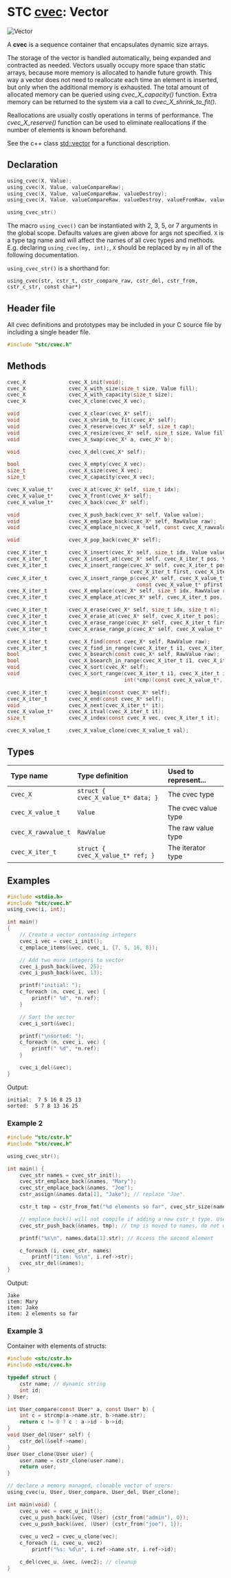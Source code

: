# STC [cvec](../stc/cvec.h): Vector
![Vector](pics/vector.jpg)

A **cvec** is a sequence container that encapsulates dynamic size arrays.

The storage of the vector is handled automatically, being expanded and contracted as needed. Vectors usually occupy more space than static arrays, because more memory is allocated to handle future growth. This way a vector does not need to reallocate each time an element is inserted, but only when the additional memory is exhausted. The total amount of allocated memory can be queried using *cvec_X_capacity()* function. Extra memory can be returned to the system via a call to *cvec_X_shrink_to_fit()*.

Reallocations are usually costly operations in terms of performance. The *cvec_X_reserve()* function can be used to eliminate reallocations if the number of elements is known beforehand.

See the c++ class [std::vector](https://en.cppreference.com/w/cpp/container/vector) for a functional description.

## Declaration

```c
using_cvec(X, Value);
using_cvec(X, Value, valueCompareRaw);
using_cvec(X, Value, valueCompareRaw, valueDestroy);
using_cvec(X, Value, valueCompareRaw, valueDestroy, valueFromRaw, valueToRaw, RawValue);

using_cvec_str()
```
The macro `using_cvec()` can be instantiated with 2, 3, 5, or 7 arguments in the global scope.
Defaults values are given above for args not specified. `X` is a type tag name and
will affect the names of all cvec types and methods. E.g. declaring `using_cvec(my, int);`, `X` should
be replaced by `my` in all of the following documentation.

`using_cvec_str()` is a shorthand for:
```
using_cvec(str, cstr_t, cstr_compare_raw, cstr_del, cstr_from, cstr_c_str, const char*)
```

## Header file

All cvec definitions and prototypes may be included in your C source file by including a single header file.

```c
#include "stc/cvec.h"
```
## Methods

```c
cvec_X              cvec_X_init(void);
cvec_X              cvec_X_with_size(size_t size, Value fill);
cvec_X              cvec_X_with_capacity(size_t size);
cvec_X              cvec_X_clone(cvec_X vec);

void                cvec_X_clear(cvec_X* self);
void                cvec_X_shrink_to_fit(cvec_X* self);
void                cvec_X_reserve(cvec_X* self, size_t cap);
void                cvec_X_resize(cvec_X* self, size_t size, Value fill);
void                cvec_X_swap(cvec_X* a, cvec_X* b);

void                cvec_X_del(cvec_X* self);

bool                cvec_X_empty(cvec_X vec);
size_t              cvec_X_size(cvec_X vec);
size_t              cvec_X_capacity(cvec_X vec);

cvec_X_value_t*     cvec_X_at(cvec_X* self, size_t idx);
cvec_X_value_t*     cvec_X_front(cvec_X* self);
cvec_X_value_t*     cvec_X_back(cvec_X* self);

void                cvec_X_push_back(cvec_X* self, Value value);
void                cvec_X_emplace_back(cvec_X* self, RawValue raw);
void                cvec_X_emplace_n(cvec_X *self, const cvec_X_rawvalue_t arr[], size_t size);

void                cvec_X_pop_back(cvec_X* self);

cvec_X_iter_t       cvec_X_insert(cvec_X* self, size_t idx, Value value);
cvec_X_iter_t       cvec_X_insert_at(cvec_X* self, cvec_X_iter_t pos, Value value);
cvec_X_iter_t       cvec_X_insert_range(cvec_X* self, cvec_X_iter_t pos,
                                        cvec_X_iter_t first, cvec_X_iter_t finish);
cvec_X_iter_t       cvec_X_insert_range_p(cvec_X* self, cvec_X_value_t* pos,
                                          const cvec_X_value_t* pfirst, const cvec_X_value_t* pfinish);
cvec_X_iter_t       cvec_X_emplace(cvec_X* self, size_t idx, RawValue raw);
cvec_X_iter_t       cvec_X_emplace_at(cvec_X* self, cvec_X_iter_t pos, RawValue raw);

cvec_X_iter_t       cvec_X_erase(cvec_X* self, size_t idx, size_t n);
cvec_X_iter_t       cvec_X_erase_at(cvec_X* self, cvec_X_iter_t pos);
cvec_X_iter_t       cvec_X_erase_range(cvec_X* self, cvec_X_iter_t first, cvec_X_iter_t finish);
cvec_X_iter_t       cvec_X_erase_range_p(cvec_X* self, cvec_X_value_t* pfirst, cvec_X_value_t* pfinish);

cvec_X_iter_t       cvec_X_find(const cvec_X* self, RawValue raw);
cvec_X_iter_t       cvec_X_find_in_range(cvec_X_iter_t i1, cvec_X_iter_t i2, RawValue raw);
bool                cvec_X_bsearch(const cvec_X* self, RawValue raw);
bool                cvec_X_bsearch_in_range(cvec_X_iter_t i1, cvec_X_iter_t i2, RawValue raw);
void                cvec_X_sort(cvec_X* self);
void                cvec_X_sort_range(cvec_X_iter_t i1, cvec_X_iter_t i2,
                                      int(*cmp)(const cvec_X_value_t*, const cvec_X_value_t*));

cvec_X_iter_t       cvec_X_begin(const cvec_X* self);
cvec_X_iter_t       cvec_X_end(const cvec_X* self);
void                cvec_X_next(cvec_X_iter_t* it);
cvec_X_value_t*     cvec_X_itval(cvec_X_iter_t it);
size_t              cvec_X_index(const cvec_X vec, cvec_X_iter_t it);

cvec_X_value_t      cvec_X_value_clone(cvec_X_value_t val);
```

## Types

| Type name            | Type definition                     | Used to represent...   |
|:---------------------|:------------------------------------|:-----------------------|
| `cvec_X`             | `struct { cvec_X_value_t* data; }`  | The cvec type          |
| `cvec_X_value_t`     | `Value`                             | The cvec value type    |
| `cvec_X_rawvalue_t`  | `RawValue`                          | The raw value type     |
| `cvec_X_iter_t`      | `struct { cvec_X_value_t* ref; }`   | The iterator type      |

## Examples
```c
#include <stdio.h>
#include "stc/cvec.h"
using_cvec(i, int);

int main()
{
    // Create a vector containing integers
    cvec_i vec = cvec_i_init();
    c_emplace_items(&vec, cvec_i, {7, 5, 16, 8});

    // Add two more integers to vector
    cvec_i_push_back(&vec, 25);
    cvec_i_push_back(&vec, 13);

    printf("initial: ");
    c_foreach (n, cvec_i, vec) {
        printf(" %d", *n.ref);
    }

    // Sort the vector
    cvec_i_sort(&vec);

    printf("\nsorted: ");
    c_foreach (n, cvec_i, vec) {
        printf(" %d", *n.ref);
    }

    cvec_i_del(&vec);
}
```
Output:
```
initial:  7 5 16 8 25 13
sorted:  5 7 8 13 16 25
```
### Example 2
```c
#include "stc/cstr.h"
#include "stc/cvec.h"

using_cvec_str();

int main() {
    cvec_str names = cvec_str_init();
    cvec_str_emplace_back(&names, "Mary");
    cvec_str_emplace_back(&names, "Joe");
    cstr_assign(&names.data[1], "Jake"); // replace "Joe".

    cstr_t tmp = cstr_from_fmt("%d elements so far", cvec_str_size(names));

    // emplace_back() will not compile if adding a new cstr_t type. Use push_back():
    cvec_str_push_back(&names, tmp); // tmp is moved to names, do not del() it.

    printf("%s\n", names.data[1].str); // Access the second element

    c_foreach (i, cvec_str, names)
        printf("item: %s\n", i.ref->str);
    cvec_str_del(&names);
}
```
Output:
```
Jake
item: Mary
item: Jake
item: 2 elements so far
```
### Example 3

Container with elements of structs:
```c
#include <stc/cstr.h>
#include <stc/cvec.h>

typedef struct {
    cstr name; // dynamic string
    int id;
} User;

int User_compare(const User* a, const User* b) {
    int c = strcmp(a->name.str, b->name.str);
    return c != 0 ? c : a->id - b->id;
}
void User_del(User* self) {
    cstr_del(&self->name);
}
User User_clone(User user) {
    user.name = cstr_clone(user.name);
    return user;
}

// declare a memory managed, clonable vector of users:
using_cvec(u, User, User_compare, User_del, User_clone);

int main(void) {
    cvec_u vec = cvec_u_init();
    cvec_u_push_back(&vec, (User) {cstr_from("admin"), 0});
    cvec_u_push_back(&vec, (User) {cstr_from("joe"), 1});
    
    cvec_u vec2 = cvec_u_clone(vec);
    c_foreach (i, cvec_u, vec2)
        printf("%s: %d\n", i.ref->name.str, i.ref->id);

    c_del(cvec_u, &vec, &vec2); // cleanup
}
```
